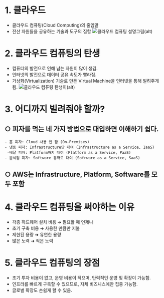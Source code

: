 # 1. 클라우드
- 클라우드 컴퓨팅(Cloud Computing)의 줄임말
- 전산 자원들을 공유하는 기술과 도구의 집합
![클라우드 컴퓨팅 설명그림(alt)](https://cdn.frontoverflow.com/document/first-met-aws/images/chapter_01/wikipedia_cloud_computing.jpeg "")

# 2. 클라우드 컴퓨팅의 탄생
- 컴퓨터의 발전으로 인해 남는 자원이 많이 생김.
- 인터넷의 발전으로 데이터 공유 속도가 빨라짐.
- 가상화(Virtualization) 기술로 만든 Virtual Machine을 인터넷을 통해 빌려주게 됨.
![클라우드 컴퓨팅 탄생이(alt)](https://cdn.frontoverflow.com/document/first-met-aws/images/chapter_01/born_of_cloud_computing.jpeg "")  
  
# 3. 어디까지 빌려줘야 할까?
  ## ○ 피자를 먹는 네 가지 방법으로 대입하면 이해하기 쉽다.
    - 홈 피자: Cloud 사용 안 함 (On-Premises)
    - 냉동 피자: Infrastructure만 대여 (Infrastructure as a Service, IaaS)
     -배달 피자: Platform까지 대여 (Platform as a Service, PaaS)
    - 음식점 피자: Software 통째로 대여 (Sofrware as a Service, SaaS)
  ## ○ AWS는 Infrastructure, Platform, Software를 모두 포함
    
# 4. 클라우드 컴퓨팅을 써야하는 이유
  - 각종 하드웨어 설치 비용 ➔ 필요할 때 언제나
  - 초기 구축 비용 ➔ 사용한 만큼만 지불
  - 제한된 용량 ➔ 유연한 용량
  - 많은 노력 ➔ 적은 노력
    
# 5. 클라우드 컴퓨팅의 장점
  - 초기 투자 비용이 없고, 운영 비용이 적으며, 탄력적인 운영 및 확장이 가능함.
  - 인프라를 빠르게 구축할 수 있으므로, 자체 비즈니스에만 집중 가능함.
  - 글로벌 확장도 손쉽게 할 수 있음.
